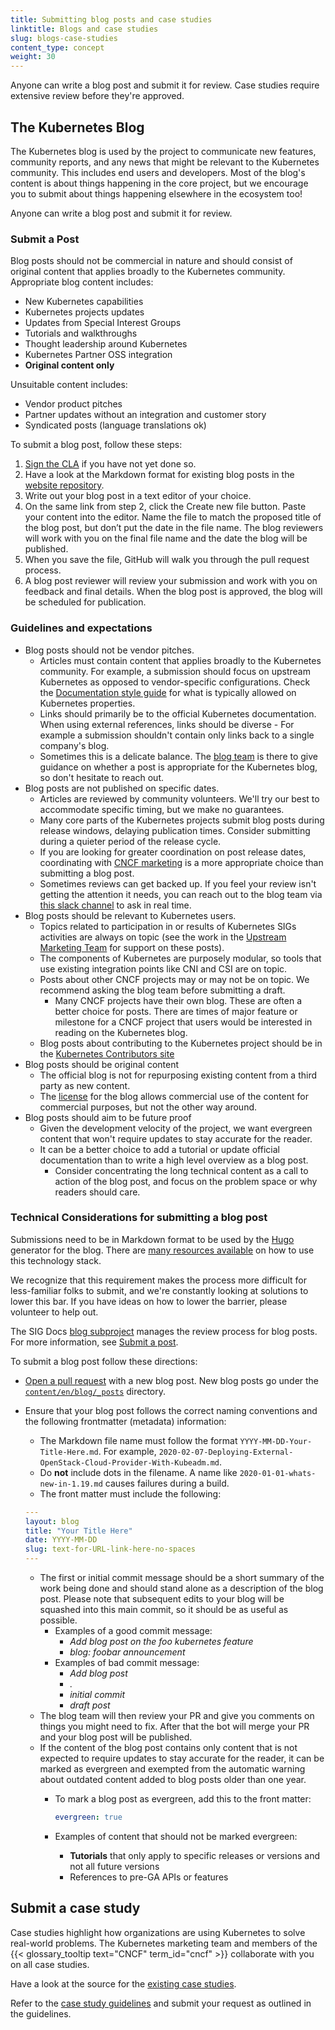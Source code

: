```yaml
---
title: Submitting blog posts and case studies
linktitle: Blogs and case studies
slug: blogs-case-studies
content_type: concept
weight: 30
---
```



<!-- overview -->

Anyone can write a blog post and submit it for review.
Case studies require extensive review before they're approved.

<!-- body -->

## The Kubernetes Blog

The Kubernetes blog is used by the project to communicate new features, community reports, and any news that might be relevant to the Kubernetes community. 
This includes end users and developers. 
Most of the blog's content is about things happening in the core project, but we encourage you to submit about things happening elsewhere in the ecosystem too!

Anyone can write a blog post and submit it for review.

### Submit a Post

Blog posts should not be commercial in nature and should consist of original content that applies broadly to the Kubernetes community.
Appropriate blog content includes:

- New Kubernetes capabilities
- Kubernetes projects updates
- Updates from Special Interest Groups
- Tutorials and walkthroughs
- Thought leadership around Kubernetes
- Kubernetes Partner OSS integration
- **Original content only**

Unsuitable content includes:

- Vendor product pitches
- Partner updates without an integration and customer story
- Syndicated posts (language translations ok)

To submit a blog post, follow these steps:

1. [Sign the CLA](https://kubernetes.io/docs/contribute/start/#sign-the-cla) if you have not yet done so.
1. Have a look at the Markdown format for existing blog posts in the [website repository](https://github.com/kubernetes/website/tree/master/content/en/blog/_posts).
1. Write out your blog post in a text editor of your choice.
1. On the same link from step 2, click the Create new file button. Paste your content into the editor. Name the file to match the proposed title of the blog post, but don’t put the date in the file name. The blog reviewers will work with you on the final file name and the date the blog will be published.
1. When you save the file, GitHub will walk you through the pull request process.
1. A blog post reviewer will review your submission and work with you on feedback and final details. When the blog post is approved, the blog will be scheduled for publication.

### Guidelines and expectations

- Blog posts should not be vendor pitches. 
  - Articles must contain content that applies broadly to the Kubernetes community. For example, a submission should focus on upstream Kubernetes as opposed to vendor-specific configurations. Check the [Documentation style guide](/docs/contribute/style/content-guide/#what-s-allowed) for what is typically allowed on Kubernetes properties. 
  - Links should primarily be to the official Kubernetes documentation. When using external references, links should be diverse - For example a submission shouldn't contain only links back to a single company's blog.
  - Sometimes this is a delicate balance. The [blog team](https://kubernetes.slack.com/messages/sig-docs-blog/) is there to give guidance on whether a post is appropriate for the Kubernetes blog, so don't hesitate to reach out. 
- Blog posts are not published on specific dates.
    - Articles are reviewed by community volunteers. We'll try our best to accommodate specific timing, but we make no guarantees.
  - Many core parts of the Kubernetes projects submit blog posts during release windows, delaying publication times. Consider submitting during a quieter period of the release cycle.
  - If you are looking for greater coordination on post release dates, coordinating with [CNCF marketing](https://www.cncf.io/about/contact/) is a more appropriate choice than submitting a blog post.
  - Sometimes reviews can get backed up. If you feel your review isn't getting the attention it needs, you can reach out to the blog team via [this slack channel](https://kubernetes.slack.com/messages/sig-docs-blog/) to ask in real time. 
- Blog posts should be relevant to Kubernetes users.
  - Topics related to participation in or results of Kubernetes SIGs activities are always on topic (see the work in the [Upstream Marketing Team](https://github.com/kubernetes/community/blob/master/communication/marketing-team/blog-guidelines.md#upstream-marketing-blog-guidelines) for support on these posts). 
  - The components of Kubernetes are purposely modular, so tools that use existing integration points like CNI and CSI are on topic. 
  - Posts about other CNCF projects may or may not be on topic. We recommend asking the blog team before submitting a draft.
    - Many CNCF projects have their own blog. These are often a better choice for posts. There are times of major feature or milestone for a CNCF project that users would be interested in reading on the Kubernetes blog.
  - Blog posts about contributing to the Kubernetes project should be in the [Kubernetes Contributors site](https://kubernetes.dev)
- Blog posts should be original content
  - The official blog is not for repurposing existing content from a third party as new content.
  - The [license](https://github.com/kubernetes/website/blob/main/LICENSE) for the blog allows commercial use of the content for commercial purposes, but not the other way around.
- Blog posts should aim to be future proof
  - Given the development velocity of the project, we want evergreen content that won't require updates to stay accurate for the reader. 
  - It can be a better choice to add a tutorial or update official documentation than to write a high level overview as a blog post.
    - Consider concentrating the long technical content as a call to action of the blog post, and focus on the problem space or why readers should care.

### Technical Considerations for submitting a blog post

Submissions need to be in Markdown format to be used by the [Hugo](https://gohugo.io/) generator for the blog. There are [many resources available](https://gohugo.io/documentation/) on how to use this technology stack.

We recognize that this requirement makes the process more difficult for less-familiar folks to submit, and we're constantly looking at solutions to lower this bar. If you have ideas on how to lower the barrier, please volunteer to help out. 

The SIG Docs [blog subproject](https://github.com/kubernetes/community/tree/master/sig-docs/blog-subproject) manages the review process for blog posts. For more information, see [Submit a post](https://github.com/kubernetes/community/tree/master/sig-docs/blog-subproject#submit-a-post).

To submit a blog post follow these directions:

- [Open a pull request](/docs/contribute/new-content/open-a-pr/#fork-the-repo) with a new blog post. New blog posts go under the [`content/en/blog/_posts`](https://github.com/kubernetes/website/tree/main/content/en/blog/_posts) directory.

- Ensure that your blog post follows the correct naming conventions and the following frontmatter (metadata) information:

  - The Markdown file name must follow the format `YYYY-MM-DD-Your-Title-Here.md`. For example, `2020-02-07-Deploying-External-OpenStack-Cloud-Provider-With-Kubeadm.md`.
  - Do **not** include dots in the filename. A name like `2020-01-01-whats-new-in-1.19.md` causes failures during a build.
  - The front matter must include the following:

  ```yaml
  ---
  layout: blog
  title: "Your Title Here"
  date: YYYY-MM-DD
  slug: text-for-URL-link-here-no-spaces
  ---
  ```
  - The first or initial commit message should be a short summary of the work being done and should stand alone as a description of the blog post. Please note that subsequent edits to your blog will be squashed into this main commit, so it should be as useful as possible. 
    - Examples of a good commit message:
      -  _Add blog post on the foo kubernetes feature_
      -  _blog: foobar announcement_
    - Examples of bad commit message:
      - _Add blog post_
      - _._
      - _initial commit_
      - _draft post_
  - The blog team will then review your PR and give you comments on things you might need to fix. After that the bot will merge your PR and your blog post will be published. 
  - If the content of the blog post contains only content that is not expected to require updates to stay accurate for the reader, it can be marked as evergreen and exempted from the automatic warning about outdated content added to blog posts older than one year.
    - To mark a blog post as evergreen, add this to the front matter:
      
      ```yaml
      evergreen: true
      ```
    - Examples of content that should not be marked evergreen:
      - **Tutorials** that only apply to specific releases or versions and not all future versions
      - References to pre-GA APIs or features


## Submit a case study

Case studies highlight how organizations are using Kubernetes to solve
real-world problems. The Kubernetes marketing team and members of the {{< glossary_tooltip text="CNCF" term_id="cncf" >}} collaborate with you on all case studies.

Have a look at the source for the
[existing case studies](https://github.com/kubernetes/website/tree/main/content/en/case-studies).

Refer to the [case study guidelines](https://github.com/cncf/foundation/blob/master/case-study-guidelines.md) and submit your request as outlined in the guidelines.
